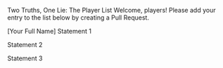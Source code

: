 Two Truths, One Lie: The Player List
Welcome, players! Please add your entry to the list below by creating a Pull Request.

<!--

Aleem (Example)
skibidi toilet

-->

<!-- ⬇️ COPY THE TEMPLATE BELOW THIS LINE ⬇️ -->

[Your Full Name]
Statement 1

Statement 2

Statement 3
